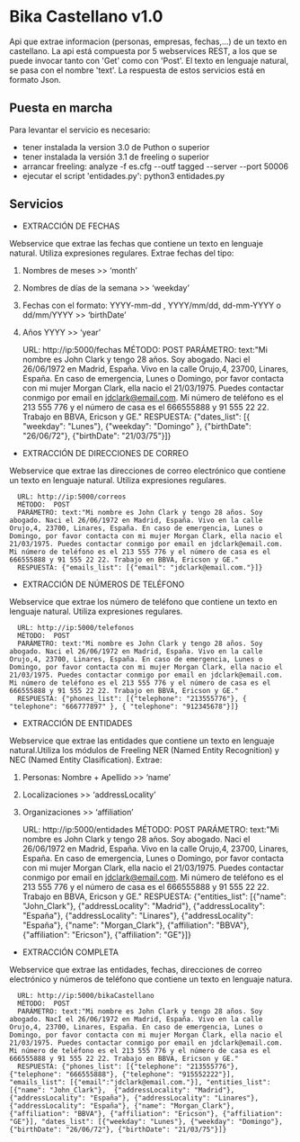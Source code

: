 Bika Castellano v1.0
========================

Api que extrae informacion (personas, empresas, fechas,...) de un texto en castellano.
La api está compuesta por 5 webservices REST, a los que se puede invocar tanto con 'Get' como con 'Post'. El texto en lenguaje natural, se pasa con el nombre 'text'. La respuesta de estos servicios está en formato Json. 


Puesta en marcha
----------------
Para levantar el servicio es necesario:
- tener instalada la version 3.0 de Puthon o superior
- tener instalada la versión 3.1 de freeling o superior
- arrancar freeling: analyze -f es.cfg --outf tagged --server --port 50006
- ejecutar el script 'entidades.py': python3 entidades.py


Servicios
---------

- EXTRACCIÓN DE FECHAS

Webservice que extrae las fechas que contiene un texto en lenguaje natural. Utiliza expresiones regulares. Extrae fechas del tipo:

1) Nombres de meses >> ‘month’

2) Nombres de días de la semana >> ‘weekday’

3) Fechas con el formato: YYYY-mm-dd , YYYY/mm/dd, dd-mm-YYYY  o  dd/mm/YYYY >> ‘birthDate’

4) Años YYYY >> ‘year’
   

      URL: http://ip:5000/fechas
      MÉTODO:  POST
      PARÁMETRO: text:"Mi nombre es John Clark y tengo 28 años. Soy abogado. Naci el 26/06/1972 en Madrid, España. Vivo en la calle Orujo,4, 23700, Linares, España. En caso de emergencia, Lunes o Domingo, por favor contacta con mi mujer Morgan Clark, ella nacio el 21/03/1975. Puedes contactar conmigo por email en jdclark@email.com. Mi número de teléfono es el 213 555 776 y el número de casa es el 666555888 y 91 555 22 22. Trabajo en BBVA, Ericson y GE."
      RESPUESTA: {"dates_list": [{ "weekday": "Lunes"}, {"weekday": "Domingo" }, {"birthDate": "26/06/72"}, {"birthDate": "21/03/75"}]}



- EXTRACCIÓN DE DIRECCIONES DE CORREO

Webservice que extrae las direcciones de correo electrónico que contiene un texto en lenguaje natural. Utiliza expresiones regulares.

      URL: http://ip:5000/correos
      MÉTODO:  POST
      PARÁMETRO: text:"Mi nombre es John Clark y tengo 28 años. Soy abogado. Naci el 26/06/1972 en Madrid, España. Vivo en la calle Orujo,4, 23700, Linares, España. En caso de emergencia, Lunes o Domingo, por favor contacta con mi mujer Morgan Clark, ella nacio el 21/03/1975. Puedes contactar conmigo por email en jdclark@email.com. Mi número de teléfono es el 213 555 776 y el número de casa es el 666555888 y 91 555 22 22. Trabajo en BBVA, Ericson y GE."
      RESPUESTA: {"emails_list": [{"email": "jdclark@email.com."}]}



- EXTRACCIÓN DE NÚMEROS DE TELÉFONO

Webservice que extrae los número de teléfono que contiene un texto en lenguaje natural. Utiliza expresiones regulares.

      URL: http://ip:5000/telefonos
      MÉTODO:  POST
      PARÁMETRO: text:"Mi nombre es John Clark y tengo 28 años. Soy abogado. Naci el 26/06/1972 en Madrid, España. Vivo en la calle Orujo,4, 23700, Linares, España. En caso de emergencia, Lunes o Domingo, por favor contacta con mi mujer Morgan Clark, ella nacio el 21/03/1975. Puedes contactar conmigo por email en jdclark@email.com. Mi número de teléfono es el 213 555 776 y el número de casa es el 666555888 y 91 555 22 22. Trabajo en BBVA, Ericson y GE."
      RESPUESTA: {"phones_list": [{"telephone": "213555776"}, { "telephone": "666777897" }, { "telephone": "912345678"}]}
   


- EXTRACCIÓN DE ENTIDADES

Webservice que extrae las entidades que contiene un texto en lenguaje natural.Utiliza los módulos de Freeling NER (Named Entity Recognition) y NEC (Named Entity Clasification). Extrae:

1) Personas: Nombre + Apellido >> ‘name’

2) Localizaciones >> ‘addressLocality’
  
3) Organizaciones  >> ‘affiliation’


      URL: http://ip:5000/entidades
      MÉTODO:  POST
      PARÁMETRO: text:"Mi nombre es John Clark y tengo 28 años. Soy abogado. Naci el 26/06/1972 en Madrid, España. Vivo en la calle Orujo,4, 23700, Linares, España. En caso de emergencia, Lunes o Domingo, por favor contacta con mi mujer Morgan Clark, ella nacio el 21/03/1975. Puedes contactar conmigo por email en jdclark@email.com. Mi número de teléfono es el 213 555 776 y el número de casa es el 666555888 y 91 555 22 22. Trabajo en BBVA, Ericson y GE."
      RESPUESTA: {"entities_list": [{"name": "John_Clark"},  {"addressLocality": "Madrid"}, {"addressLocality": "España"}, {"addressLocality": "Linares"}, {"addressLocality": "España"}, {"name": "Morgan_Clark"}, {"affiliation": "BBVA"}, {"affiliation": "Ericson"}, {"affiliation": "GE"}]}

- EXTRACCIÓN COMPLETA

Webservice que extrae las entidades, fechas, direcciones de correo electrónico y números de teléfono que contiene un texto en lenguaje natura.

      URL: http://ip:5000/bikaCastellano
      MÉTODO:  POST
      PARÁMETRO: text:"Mi nombre es John Clark y tengo 28 años. Soy abogado. NacÍ el 26/06/1972 en Madrid, España. Vivo en la calle Orujo,4, 23700, Linares, España. En caso de emergencia, Lunes o Domingo, por favor contacta con mi mujer Morgan Clark, ella nacio el 21/03/1975. Puedes contactar conmigo por email en jdclark@email.com. Mi número de teléfono es el 213 555 776 y el número de casa es el 666555888 y 91 555 22 22. Trabajo en BBVA, Ericson y GE."
      RESPUESTA: {"phones_list": [{"telephone": "213555776"}, {"telephone": "666555888"}, {"telephone": "915552222"}], "emails_list": [{"email":"jdclark@email.com."}], "entities_list": [{"name": "John_Clark"},  {"addressLocality": "Madrid"}, {"addressLocality": "España"}, {"addressLocality": "Linares"}, {"addressLocality": "España"}, {"name": "Morgan_Clark"}, {"affiliation": "BBVA"}, {"affiliation": "Ericson"}, {"affiliation": "GE"}], "dates_list": [{"weekday": "Lunes"}, {"weekday": "Domingo"}, {"birthDate": "26/06/72"}, {"birthDate": "21/03/75"}]}


